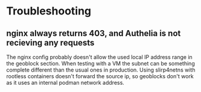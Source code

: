 # Troubleshooting

## nginx always returns 403, and Authelia is not recieving any requests

The nginx config probably doesn't allow the used local IP address range in the geoblock section. When testing with a VM the subnet can be something complete different than the usual ones in production. Using slirp4netns with rootless containers doesn't forward the source ip, so geoblocks don't work as it uses an internal podman network address.
